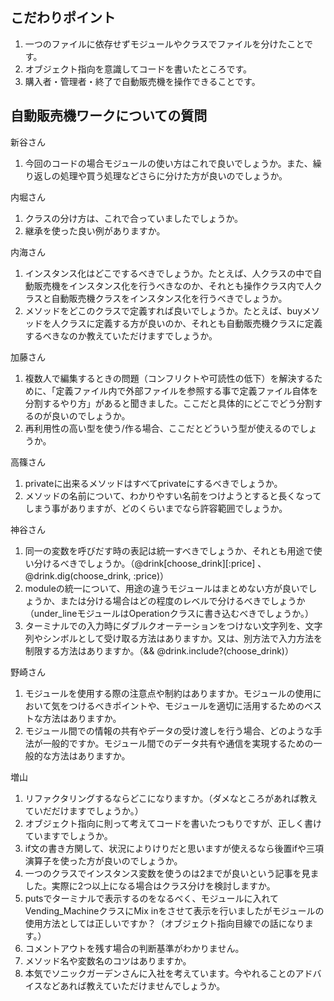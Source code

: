 ## こだわりポイント
1. 一つのファイルに依存せずモジュールやクラスでファイルを分けたことです。
2. オブジェクト指向を意識してコードを書いたところです。
3. 購入者・管理者・終了で自動販売機を操作できることです。

## 自動販売機ワークについての質問

新谷さん<br>
1. 今回のコードの場合モジュールの使い方はこれで良いでしょうか。また、繰り返しの処理や買う処理などさらに分けた方が良いのでしょうか。

内堀さん<br>
1. クラスの分け方は、これで合っていましたでしょうか。
2. 継承を使った良い例がありますか。

内海さん<br>
1. インスタンス化はどこでするべきでしょうか。たとえば、人クラスの中で自動販売機をインスタンス化を行うべきなのか、それとも操作クラス内で人クラスと自動販売機クラスをインスタンス化を行うべきでしょうか。
2. メソッドをどこのクラスで定義すれば良いでしょうか。たとえば、buyメソッドを人クラスに定義する方が良いのか、それとも自動販売機クラスに定義するべきなのか教えていただけますでしょうか。

加藤さん<br>
1. 複数人で編集するときの問題（コンフリクトや可読性の低下）を解決するために、「定義ファイル内で外部ファイルを参照する事で定義ファイル自体を分割するやり方」があると聞きました。ここだと具体的にどこでどう分割するのが良いのでしょうか。
2. 再利用性の高い型を使う/作る場合、ここだとどういう型が使えるのでしょうか。

高篠さん<br>
1. privateに出来るメソッドはすべてprivateにするべきでしょうか。
2. メソッドの名前について、わかりやすい名前をつけようとすると長くなってしまう事がありますが、どのくらいまでなら許容範囲でしょうか。

神谷さん<br>
1. 同一の変数を呼びだす時の表記は統一すべきでしょうか、それとも用途で使い分けるべきでしょうか。（@drink[choose_drink][:price] 、 @drink.dig(choose_drink, :price)）
2. moduleの統一について、用途の違うモジュールはまとめない方が良いでしょうか、または分ける場合はどの程度のレベルで分けるべきでしょうか（under_lineモジュールはOperationクラスに書き込むべきでしょうか。）
3. ターミナルでの入力時にダブルクオーテーションをつけない文字列を、文字列やシンボルとして受け取る方法はありますか。又は、別方法で入力方法を制限する方法はありますか。（&& @drink.include?(choose_drink)）

野崎さん<br>
1. モジュールを使用する際の注意点や制約はありますか。モジュールの使用において気をつけるべきポイントや、モジュールを適切に活用するためのベストな方法はありますか。
2. モジュール間での情報の共有やデータの受け渡しを行う場合、どのような手法が一般的ですか。モジュール間でのデータ共有や通信を実現するための一般的な方法はありますか。

増山<br>
1. リファクタリングするならどこになりますか。（ダメなところがあれば教えていだだけますでしょうか。）
2. オブジェクト指向に則って考えてコードを書いたつもりですが、正しく書けていますでしょうか。
3. if文の書き方関して、状況によりけりだと思いますが使えるなら後置ifや三項演算子を使った方が良いのでしょうか。
4. 一つのクラスでインスタンス変数を使うのは2までが良いという記事を見ました。実際に2つ以上になる場合はクラス分けを検討しますか。
5. putsでターミナルで表示するのをなるべく、モジュールに入れてVending_MachineクラスにMix inをさせて表示を行いましたがモジュールの使用方法としては正しいですか？（オブジェクト指向目線での話になります。）
6. コメントアウトを残す場合の判断基準がわかりません。
7. メソッド名や変数名のコツはありますか。
8. 本気でソニックガーデンさんに入社を考えています。今やれることのアドバイスなどあれば教えていただけませんでしょうか。



